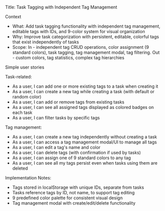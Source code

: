Title: Task Tagging with Independent Tag Management

Context

- What: Add task tagging functionality with independent tag management, editable tags with IDs, and 9-color system for visual organization
- Why: Improve task categorization with persistent, editable, colorful tags that exist independently of tasks
- Scope: In - independent tag CRUD operations, color assignment (9 standard colors), task tagging, tag management modal, tag filtering. Out - custom colors, tag statistics, complex tag hierarchies

Simple user stories

Task-related:

- As a user, I can add one or more existing tags to a task when creating it
- As a user, I can create a new tag while creating a task (with default or random color)
- As a user, I can add or remove tags from existing tasks
- As a user, I can see all assigned tags displayed as colored badges on each task
- As a user, I can filter tasks by specific tags

Tag management:

- As a user, I can create a new tag independently without creating a task
- As a user, I can access a tag management modal/UI to manage all tags
- As a user, I can edit a tag's name and color
- As a user, I can delete tags (with confirmation if used by tasks)
- As a user, I can assign one of 9 standard colors to any tag
- As a user, I can see all my tags persist even when tasks using them are deleted

Implementation Notes:

- Tags stored in localStorage with unique IDs, separate from tasks
- Tasks reference tags by ID, not name, to support tag editing
- 9 predefined color palette for consistent visual design
- Tag management modal with create/edit/delete functionality
